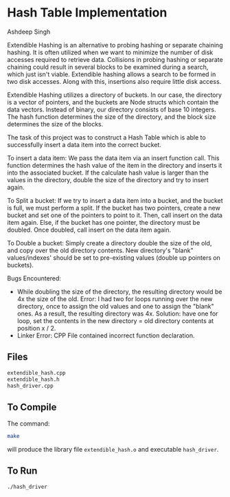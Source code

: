 # Hash Table Implementation

Ashdeep Singh

Extendible Hashing is an alternative to probing hashing or separate chaining hashing. It is often utilized when we want to minimize the number of disk accesses required to retrieve data. Collisions in probing hashing or separate chaining could result in several blocks to be examined during a search, which just isn't viable. Extendible hashing allows a search to be formed in two disk accesses. Along with this, insertions also require little disk access.

Extendible Hashing utilizes a directory of buckets. In our case, the directory is a vector of pointers, and the buckets are Node structs which contain the data vectors. Instead of binary, our directory consists of base 10 integers. The hash function determines the size of the directory, and the block size determines the size of the blocks. 

The task of this project was to construct a Hash Table which is able to successfully insert a data item into the correct bucket. 

To insert a data item:
We pass the data item via an insert function call. This function determines the hash value of the item in the directory and inserts it into the associated bucket. If the calculate hash value is larger than the values in the directory, double the size of the directory and try to insert again. 

To Split a bucket:
If we try to insert a data item into a bucket, and the bucket is full, we must perform a split. If the bucket has two pointers, create a new bucket and set one of the pointers to point to it. Then, call insert on the data item again. Else, if the bucket has one pointer, the directory must be doubled. Once doubled, call insert on the data item again. 

To Double a bucket:
Simply create a directory double the size of the old, and copy over the old directory contents. New directory's "blank" values/indexes' should be set to pre-existing values (double up pointers on buckets). 

Bugs Encountered:
* While doubling the size of the directory, the resulting directory would be 4x the size of the old. Error: I had two for loops running over the new directory, once to assign the old values and one to assign the "blank" ones. As a result, the resulting directory was 4x. Solution: have one for loop, set the contents in the new directory = old directory contents at position x / 2.
* Linker Error: CPP File contained incorrect function declaration.

## Files

```bash
extendible_hash.cpp
extendible_hash.h
hash_driver.cpp
```

## To Compile

The command:

```bash
make
```

will produce the library file `extendible_hash.o` and executable `hash_driver`.


## To Run

```bash
./hash_driver
```

